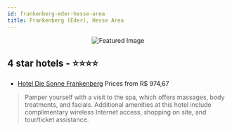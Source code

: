 ```yaml
---
id: frankenberg-eder-hesse-area
title: Frankenberg (Eder), Hesse Area
---
```


<center><img src="https://i.travelapi.com/hotels/34000000/33900000/33899400/33899335/755909b4_z.jpg" alt="Featured Image" /></center>


##  4 star hotels - ⭐️⭐️⭐️⭐️

-    [Hotel Die Sonne Frankenberg](https://us.hurb.com/hotels/frankenberg-eder/hotel-die-sonne-frankenberg-JNP-JP716692?cmp=18055) Prices from R$ 974,67
   > Pamper yourself with a visit to the spa, which offers massages, body treatments, and facials. Additional amenities at this hotel include complimentary wireless Internet access, shopping on site, and tour/ticket assistance.
